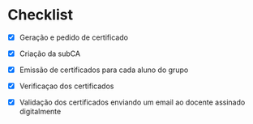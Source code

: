 # Checklist

- [x] Geração e pedido de certificado
- [x] Criação da subCA
- [x] Emissão de certificados para cada aluno do grupo
- [x] Verificaçao dos certificados
- [x] Validação dos certificados enviando um email ao docente assinado digitalmente

